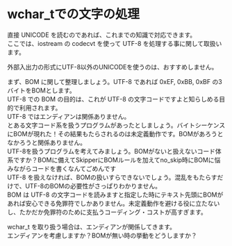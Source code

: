 # wchar_tでの文字の処理

  直接 UNICODE を読むのであれば、これまでの知識で対応できます。  
  ここでは、iostream の codecvt を使って UTF-8 を処理する事に関して取扱います。  
  
  外部入出力の形式にUTF-8以外のUNICODEを使うのは、おすすめしません。  
  
  まず、BOM に関して整理しましょう。UTF-8 であれば 0xEF, 0xBB, 0xBF の3バイトをBOMとします。  
  UTF-8 での BOM の目的は、これが UTF-8 の文字コードですよと知らしめる目的で利用されます。  
  UTF-8 ではエンディアンは関係ありません。  
  とある文字コード系を扱うプログラムがあったとしましょう。バイトシーケンスにBOMが現れた！その結果もたらされるのは未定義動作です。BOMがあろうとなかろうと関係ありません。  
  UTF-8を扱うプログラムを考えてみましょう。BOMがないと扱えないコード体系ですか？BOMに備えてSkipperにBOMルールを加えてno_skip時にBOMに悩みながらコードを書くなんてごめんです  
  UTF-8 を扱えなければ、BOMの扱いすらできないでしょう。混乱をもたらすだけで、UTF-8のBOMの必要性がさっぱりわかりません。  
  BOM は UTF-8 の文字コードを読みますと指定した時にテキスト先頭にBOMがあれば安心できる免罪符でしかありません。未定義動作を避ける役に立たないし、たかだか免罪符のために支払うコーディング・コストが高すぎます。  

  wchar_t を取り扱う場合は、エンディアンが関係してきます。  
  エンディアンを考慮しますか？BOMが無い時の挙動をどうしますか？

